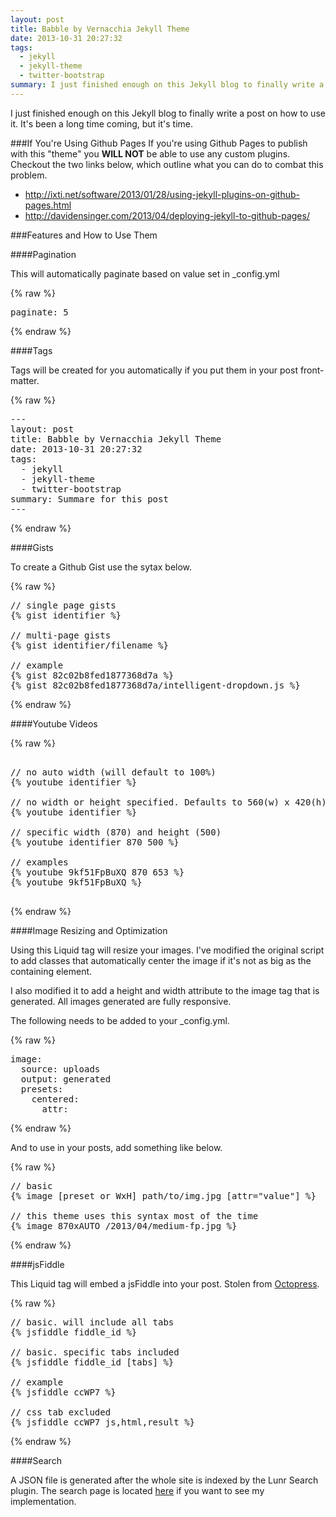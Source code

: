 ```yaml
---
layout: post
title: Babble by Vernacchia Jekyll Theme
date: 2013-10-31 20:27:32
tags:
  - jekyll
  - jekyll-theme
  - twitter-bootstrap
summary: I just finished enough on this Jekyll blog to finally write a post on how to use it. It's been a long time coming, but it's time. Here's what you need to know
---
```


I just finished enough on this Jekyll blog to finally write a post on how to use it. It's been a long time coming, but it's time.

###If You're Using Github Pages
If you're using Github Pages to publish with this "theme" you **WILL NOT** be able to use any custom plugins. Checkout the two links below, which outline what you can do to combat this problem.

+ http://ixti.net/software/2013/01/28/using-jekyll-plugins-on-github-pages.html
+ http://davidensinger.com/2013/04/deploying-jekyll-to-github-pages/

###Features and How to Use Them

####Pagination

This will automatically paginate based on value set in _config.yml

{% raw %}
<pre>
paginate: 5
</pre>
{% endraw %}

####Tags

Tags will be created for you automatically if you put them in your post front-matter.


{% raw %}
<pre>
---
layout: post
title: Babble by Vernacchia Jekyll Theme
date: 2013-10-31 20:27:32
tags:
  - jekyll
  - jekyll-theme
  - twitter-bootstrap
summary: Summare for this post
---
</pre>
{% endraw %}


####Gists

To create a Github Gist use the sytax below.

{% raw %}
<pre>
// single page gists
{% gist identifier %}

// multi-page gists
{% gist identifier/filename %}

// example
{% gist 82c02b8fed1877368d7a %}
{% gist 82c02b8fed1877368d7a/intelligent-dropdown.js %}
</pre>
{% endraw %}

####Youtube Videos

{% raw %}
<pre>

// no auto width (will default to 100%)
{% youtube identifier %}

// no width or height specified. Defaults to 560(w) x 420(h)
{% youtube identifier %}

// specific width (870) and height (500)
{% youtube identifier 870 500 %}

// examples
{% youtube 9kf51FpBuXQ 870 653 %}
{% youtube 9kf51FpBuXQ %}

</pre>
{% endraw %}

####Image Resizing and Optimization

Using this Liquid tag will resize your images. I've modified the original script to add classes that automatically center the image if it's not as big as the containing element.

I also modified it to add a height and width attribute to the image tag that is generated. All images generated are fully responsive.

The following needs to be added to your _config.yml.

{% raw %}
<pre>
image:
  source: uploads
  output: generated
  presets:
    centered:
      attr:
</pre>
{% endraw %}

And to use in your posts, add something like below.

{% raw %}
<pre>
// basic
{% image [preset or WxH] path/to/img.jpg [attr="value"] %}

// this theme uses this syntax most of the time
{% image 870xAUTO /2013/04/medium-fp.jpg %}
</pre>
{% endraw %}

####jsFiddle

This Liquid tag will embed a jsFiddle into your post. Stolen from [Octopress][2].

{% raw %}
<pre>
// basic. will include all tabs
{% jsfiddle fiddle_id %}

// basic. specific tabs included
{% jsfiddle fiddle_id [tabs] %}

// example
{% jsfiddle ccWP7 %}

// css tab excluded
{% jsfiddle ccWP7 js,html,result %}
</pre>
{% endraw %}

####Search

A JSON file is generated after the whole site is indexed by the Lunr Search plugin. The search page is located [here][1] if you want to see my implementation.


[1]: https://github.com/vernak2539/babble.byvernacchia/blob/master/search/index.html
[2]: https://github.com/imathis/octopress/blob/master/plugins/jsfiddle.rb










